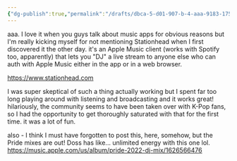 ```yaml
---
{"dg-publish":true,"permalink":"/drafts/dbca-5-d01-907-b-4-aaa-9183-17540-e94-f6-e5/","dgHomeLink":true,"dgPassFrontmatter":false}
---
```



aaa. I love it when you guys talk about music apps for obvious reasons but I'm really kicking myself for not mentioning Stationhead when I first discovered it the other day. it's an Apple Music client (works with Spotify too, apparently) that lets you "DJ" a live stream to anyone else who can auth with Apple Music either in the app or in a web browser.

https://www.stationhead.com

I was super skeptical of such a thing actually working but I spent far too long playing around with listening and broadcasting and it works great! hilariously, the community seems to have been taken over with K-Pop fans, so I had the opportunity to get thoroughly saturated with that for the first time. it was a lot of fun.

also - I think I must have forgotten to post this, here, somehow, but the Pride mixes are out! Doss has like... unlimited energy with this one lol. https://music.apple.com/us/album/pride-2022-dj-mix/1626566476